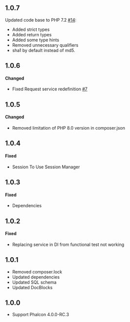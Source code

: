 ## 1.0.7

Updated code base to PHP 7.2 [#14](https://github.com/Codeception/module-phalcon4/pull/14):

- Added strict types
-  Added return types
-  Added some type hints
-  Removed unnecessary qualifiers
-  sha1 by default instead of md5.

## 1.0.6

#### Changed

- Fixed Request service redefinition [#7](https://github.com/Codeception/module-phalcon4/pull/7)

## 1.0.5

#### Changed

- Removed limitation of PHP 8.0 version in composer.json

## 1.0.4

#### Fixed

- Session To Use Session Manager

## 1.0.3

#### Fixed

- Dependencies

## 1.0.2

#### Fixed

- Replacing service in DI from functional test not working

## 1.0.1

- Removed composer.lock
- Updated dependencies
- Updated SQL schema
- Updated DocBlocks

## 1.0.0

- Support Phalcon 4.0.0-RC.3
